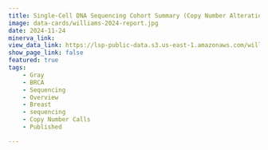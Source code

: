 ```yaml
---
title: Single-Cell DNA Sequencing Cohort Summary (Copy Number Alteration HTML)
image: data-cards/williams-2024-report.jpg
date: 2024-11-24
minerva_link:
view_data_link: https://lsp-public-data.s3.us-east-1.amazonaws.com/williams-2024-brca-cna/index.html
show_page_link: false
featured: true
tags:
    - Gray
    - BRCA
    - Sequencing
    - Overview
    - Breast
    - sequencing
    - Copy Number Calls
    - Published

---
```

